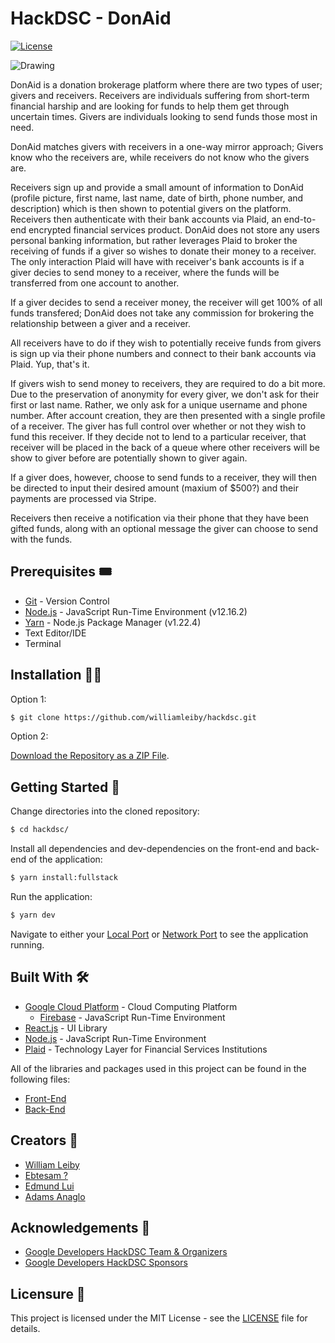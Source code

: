 # HackDSC - DonAid

[![License](https://img.shields.io/github/license/williamleiby/portfolio)](https://github.com/williamleiby/hackdsc/blob/master/LICENSE)

![Drawing](../hackdsc/client/src/assets/svgs/main.svg)

DonAid is a donation brokerage platform where there are two types of user; givers and receivers. Receivers are individuals suffering from short-term financial harship and are looking for funds to help them get through uncertain times. Givers are individuals looking to send funds those most in need.

DonAid matches givers with receivers in a one-way mirror approach; Givers know who the receivers are, while receivers do not know who the givers are.

Receivers sign up and provide a small amount of information to DonAid (profile picture, first name, last name, date of birth, phone number, and description) which is then shown to potential givers on the platform. Receivers then authenticate with their bank accounts via Plaid, an end-to-end encrypted financial services product. DonAid does not store any users personal banking information, but rather leverages Plaid to broker the receiving of funds if a giver so wishes to donate their money to a receiver. The only interaction Plaid will have with receiver's bank accounts is if a giver decies to send money to a receiver, where the funds will be transferred from one account to another.

If a giver decides to send a receiver money, the receiver will get 100% of all funds transfered; DonAid does not take any commission for brokering the relationship between a giver and a receiver.

All receivers have to do if they wish to potentially receive funds from givers is sign up via their phone numbers and connect to their bank accounts via Plaid. Yup, that's it.

If givers wish to send money to receivers, they are required to do a bit more. Due to the preservation of anonymity for every giver, we don't ask for their first or last name. Rather, we only ask for a unique username and phone number. After account creation, they are then presented with a single profile of a receiver. The giver has full control over whether or not they wish to fund this receiver. If they decide not to lend to a particular receiver, that receiver will be placed in the back of a queue where other receivers will be show to giver before are potentially shown to giver again.

If a giver does, however, choose to send funds to a receiver, they will then be directed to input their desired amount (maxium of \$500?) and their payments are processed via Stripe.

Receivers then receive a notification via their phone that they have been gifted funds, along with an optional message the giver can choose to send with the funds.

## Prerequisites 🎟

- [Git](https://git-scm.com) - Version Control
- [Node.js](https://nodejs.org) - JavaScript Run-Time Environment (v12.16.2)
- [Yarn](https://yarnpkg.com) - Node.js Package Manager (v1.22.4)
- Text Editor/IDE
- Terminal

## Installation 👷‍♂️

Option 1:

```bash
$ git clone https://github.com/williamleiby/hackdsc.git
```

Option 2:

[Download the Repository as a ZIP File](https://github.com/williamleiby/hackdsc/archive/master.zip).

## Getting Started 🐣

Change directories into the cloned repository:

```bash
$ cd hackdsc/
```

Install all dependencies and dev-dependencies on the front-end and back-end of the application:

```bash
$ yarn install:fullstack
```

Run the application:

```bash
$ yarn dev
```

Navigate to either your [Local Port](http://localhost:3000) or [Network Port](http://10.0.0.7:3000) to see the application running.

## Built With 🛠

- [Google Cloud Platform](https://cloud.google.com/) - Cloud Computing Platform
  - [Firebase](https://firebase.google.com/) - JavaScript Run-Time Environment
- [React.js](https://reactjs.org/) - UI Library
- [Node.js](https://nodejs.org/) - JavaScript Run-Time Environment
- [Plaid](https://nodejs.org/) - Technology Layer for Financial Services Institutions

All of the libraries and packages used in this project can be found in the following files:

- [Front-End](./client/package.json)
- [Back-End](package.json)

## Creators 🧠

- [William Leiby](https://github.com/williamleiby)
- [Ebtesam ?](https://github.com/ebtesam25)
- [Edmund Lui](https://github.com/Edmund-Lui98)
- [Adams Anaglo](https://github.com/AdamsAnaglo)

## Acknowledgements 👏

- [Google Developers HackDSC Team & Organizers](https://hackdsc.com/#team)
- [Google Developers HackDSC Sponsors](https://hackdsc.com/#sponsors)

## Licensure 📄

This project is licensed under the MIT License - see the [LICENSE](LICENSE) file for details.
